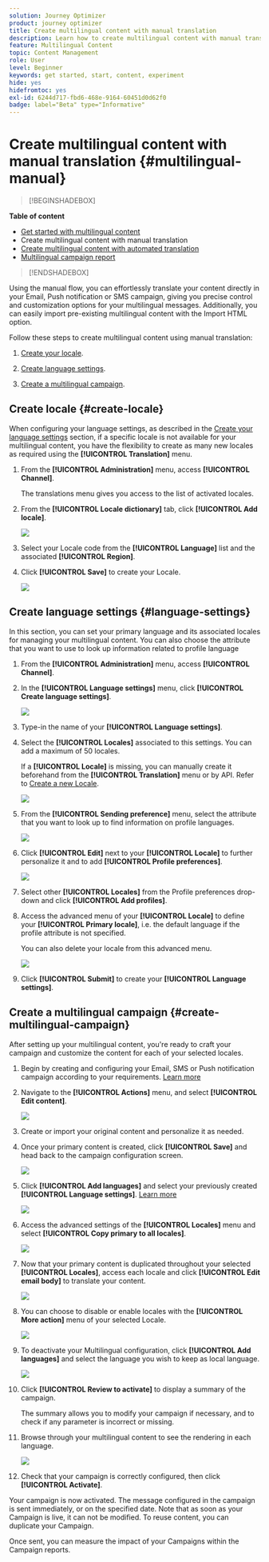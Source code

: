 ```yaml
---
solution: Journey Optimizer
product: journey optimizer
title: Create multilingual content with manual translation
description: Learn how to create multilingual content with manual translation in Journey Optimizer
feature: Multilingual Content
topic: Content Management
role: User
level: Beginner
keywords: get started, start, content, experiment
hide: yes
hidefromtoc: yes
exl-id: 6244d717-fbd6-468e-9164-60451d0d62f0
badge: label="Beta" type="Informative"
---
```

# Create multilingual content with manual translation {#multilingual-manual}

>[!BEGINSHADEBOX]

**Table of content**

* [Get started with multilingual content](multilingual-gs.md)
* Create multilingual content with manual translation
* [Create multilingual content with automated translation](multilingual-automated.md)
* [Multilingual campaign report](multilingual-report.md)

>[!ENDSHADEBOX]

Using the manual flow, you can effortlessly translate your content directly in your Email, Push notification or SMS campaign, giving you precise control and customization options for your multilingual messages. Additionally, you can easily import pre-existing multilingual content with the Import HTML option.

Follow these steps to create multilingual content using manual translation: 

1. [Create your locale](#create-locale).

1. [Create language settings](#create-language-settings).

1. [Create a multilingual campaign](#create-a-multilingual-campaign).

## Create locale {#create-locale}

When configuring your language settings, as described in the [Create your language settings](#language-settings) section, if a specific locale is not available for your multilingual content, you have the flexibility to create as many new locales as required using the **[!UICONTROL Translation]** menu.

1. From the **[!UICONTROL Administration]** menu, access **[!UICONTROL Channel]**.
    
    The translations menu gives you access to the list of activated locales.

1. From the **[!UICONTROL Locale dictionary]** tab, click **[!UICONTROL Add locale]**.

    ![](assets/locale_1.png)

1. Select your Locale code from the **[!UICONTROL Language]** list and the associated **[!UICONTROL Region]**.

1. Click **[!UICONTROL Save]** to create your Locale.

    ![](assets/locale_2.png)

## Create language settings {#language-settings}

In this section, you can set your primary language and its associated locales for managing your multilingual content. You can also choose the attribute that you want to use to look up information related to profile language

1. From the **[!UICONTROL Administration]** menu, access **[!UICONTROL Channel]**.

1. In the **[!UICONTROL Language settings]** menu, click **[!UICONTROL Create language settings]**.

    ![](assets/multilingual-settings-1.png)

1. Type-in the name of your **[!UICONTROL Language settings]**.
   
1. Select the **[!UICONTROL Locales]** associated to this settings. You can add a maximum of 50 locales.

    If a **[!UICONTROL Locale]** is missing, you can manually create it beforehand from the **[!UICONTROL Translation]** menu or by API. Refer to [Create a new Locale](#create-locale).

    ![](assets/multilingual-settings-2.png)

1. From the **[!UICONTROL Sending preference]** menu, select the attribute that you want to look up to find information on profile languages.

    ![](assets/multilingual-settings-3.png)

1. Click **[!UICONTROL Edit]** next to your **[!UICONTROL Locale]** to further personalize it and to add **[!UICONTROL Profile preferences]**.

    ![](assets/multilingual-settings-4.png)

1. Select other **[!UICONTROL Locales]** from the Profile preferences drop-down and click **[!UICONTROL Add profiles]**.

1. Access the advanced menu of your **[!UICONTROL Locale]** to define your **[!UICONTROL Primary locale]**, i.e. the default language if the profile attribute is not specified. 

    You can also delete your locale from this advanced menu.

    ![](assets/multilingual-settings-5.png)

1. Click **[!UICONTROL Submit]** to create your **[!UICONTROL Language settings]**.

<!--
1. Access the **[!UICONTROL Channel surfaces]** menu and create a new channel surface or select an existing one.

1. In the **[!UICONTROL Header parameters]** section, select the **[!UICONTROL Enable multilingual]** option.

1. Select your **[!UICONTROL Locales dictionary]** and add as many as needed.
-->

## Create a multilingual campaign {#create-multilingual-campaign}

After setting up your multilingual content, you're ready to craft your campaign and customize the content for each of your selected locales.

1. Begin by creating and configuring your Email, SMS or Push notification campaign according to your requirements. [Learn more](../campaigns/create-campaign.md)

1. Navigate to the **[!UICONTROL Actions]** menu, and select **[!UICONTROL Edit content]**.

    ![](assets/multilingual-campaign-1.png)

1. Create or import your original content and personalize it as needed.

1. Once your primary content is created, click **[!UICONTROL Save]** and head back to the campaign configuration screen.

    ![](assets/multilingual-campaign-2.png)

1. Click **[!UICONTROL Add languages]** and select your previously created **[!UICONTROL Language settings]**. [Learn more](#create-language-settings)

    ![](assets/multilingual-campaign-3.png)

1. Access the advanced settings of the **[!UICONTROL Locales]** menu and select **[!UICONTROL Copy primary to all locales]**.

    ![](assets/multilingual-campaign-4.png)

1. Now that your primary content is duplicated throughout your selected  **[!UICONTROL Locales]**, access each locale and click **[!UICONTROL Edit email body]** to translate your content.

    ![](assets/multilingual-campaign-5.png)

1. You can choose to disable or enable locales with the **[!UICONTROL More action]** menu of your selected Locale.

    ![](assets/multilingual-campaign-6.png)

1. To deactivate your Multilingual configuration, click **[!UICONTROL Add languages]** and select the language you wish to keep as local language.

    ![](assets/multilingual-campaign-7.png)

1. Click **[!UICONTROL Review to activate]** to display a summary of the campaign.

    The summary allows you to modify your campaign if necessary, and to check if any parameter is incorrect or missing.

1. Browse through your multilingual content to see the rendering in each language.

    ![](assets/multilingual-campaign-8.png)

1. Check that your campaign is correctly configured, then click **[!UICONTROL Activate]**.

Your campaign is now activated. The message configured in the campaign is sent immediately, or on the specified date. Note that as soon as your Campaign is live, it can not be modified. To reuse content, you can duplicate your Campaign.

Once sent, you can measure the impact of your Campaigns within the Campaign reports.

<!--
# Create a multilingual journey {#create-multilingual-journey}

1. Create your journey with a Delivery and personalize your content as needed.
1. From your delivery action, click Edit content.
1. Click Add languages.

-->
